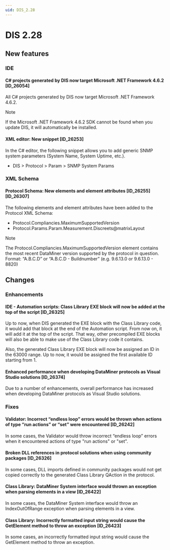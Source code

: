 ```yaml
---
uid: DIS_2.28
---
```


# DIS 2.28

## New features

### IDE

#### C# projects generated by DIS now target Microsoft .NET Framework 4.6.2 \[ID_26054\]

All C# projects generated by DIS now target Microsoft .NET Framework 4.6.2.

> [!NOTE]
> If the Microsoft .NET Framework 4.6.2 SDK cannot be found when you update DIS, it will automatically be installed.

#### XML editor: New snippet \[ID_26253\]

In the C# editor, the following snippet allows you to add generic SNMP system parameters (System Name, System Uptime, etc.).

- DIS \> Protocol \> Param \> SNMP System Params

### XML Schema

#### Protocol Schema: New elements and element attributes \[ID_26255\]\[ID_26307\]

The following elements and element attributes have been added to the Protocol XML Schema:

- Protocol.Compliancies.MaximumSupportedVersion
- Protocol.Params.Param.Measurement.Discreets@matrixLayout

> [!NOTE]
> The Protocol.Compliancies.MaximumSupportedVersion element contains the most recent DataMiner version supported by the protocol in question. Format: “A.B.C.D” or “A.B.C.D - Buildnumber” (e.g. 9.6.13.0 or 9.6.13.0 - 8820)

## Changes

### Enhancements

#### IDE - Automation scripts: Class Library EXE block will now be added at the top of the script \[ID_26325\]

Up to now, when DIS generated the EXE block with the Class Library code, it would add that block at the end of the Automation script. From now on, it will add it at the top of the script. That way, other precompiled EXE blocks will also be able to make use of the Class Library code it contains.

Also, the generated Class Library EXE block will now be assigned an ID in the 63000 range. Up to now, it would be assigned the first available ID starting from 1.

#### Enhanced performance when developing DataMiner protocols as Visual Studio solutions \[ID_26374\]

Due to a number of enhancements, overall performance has increased when developing DataMiner protocols as Visual Studio solutions.

### Fixes

#### Validator: Incorrect “endless loop” errors would be thrown when actions of type “run actions” or “set” were encountered \[ID_26242\]

In some cases, the Validator would throw incorrect “endless loop” errors when it encountered actions of type "run actions" or "set".

#### Broken DLL references in protocol solutions when using community packages \[ID_26326\]

In some cases, DLL imports defined in community packages would not get copied correctly to the generated Class Library QAction in the protocol.

#### Class Library: DataMiner System interface would thrown an exception when parsing elements in a view \[ID_26422\]

In some cases, the DataMiner System interface would throw an IndexOutOfRange exception when parsing elements in a view.

#### Class Library: Incorrectly formatted input string would cause the GetElement method to throw an exception \[ID_26423\]

In some cases, an incorrectly formatted input string would cause the GetElement method to throw an exception.
